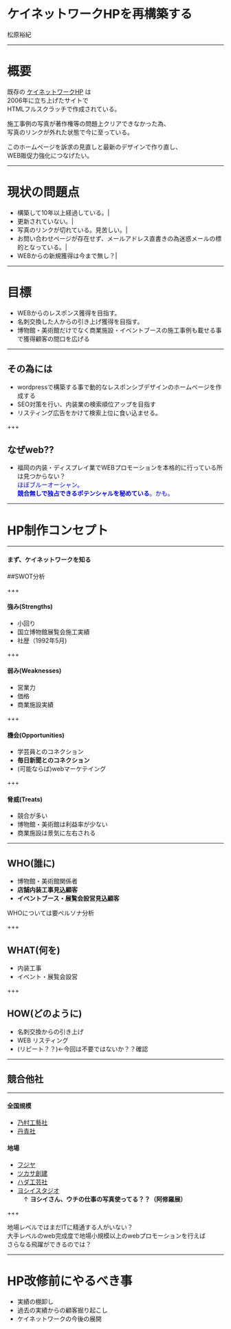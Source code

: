 # ケイネットワークHPを再構築する
松原裕紀

---



# 概要

既存の [ケイネットワークHP](http://www.knet-sd.jp)  は  
2006年に立ち上げたサイトで  
HTMLフルスクラッチで作成されている。  

施工事例の写真が著作権等の問題上クリアできなかった為、  
写真のリンクが外れた状態で今に至っている。  

このホームページを訴求の見直しと最新のデザインで作り直し、  
WEB販促力強化につなげたい。

---


# 現状の問題点

- 構築して10年以上経過している。|
- 更新されていない。|
- 写真のリンクが切れている。見苦しい。|
- お問い合わせページが存在せず、メールアドレス直書きの為迷惑メールの標的となっている。|
- WEBからの新規獲得は今まで無し？|

---

# 目標

- WEBからのレスポンス獲得を目指す。
- 名刺交換した人からの引き上げ獲得を目指す。
- 博物館・美術館だけでなく商業施設・イベントブースの施工事例も載せる事で獲得顧客の間口を広げる

---

## その為には

- wordpressで構築する事で動的なレスポンシブデザインのホームページを作成する
- SEO対策を行い、内装業の検索順位アップを目指す
- リスティング広告をかけて検索上位に食い込ませる。

+++

## なぜweb??

- 福岡の内装・ディスプレイ業でWEBプロモーションを本格的に行っている所は見つからない？  
<font color="blue">ほぼブルーオーシャン。  
**競合無しで独占できるポテンシャルを秘めている**。かも。</font>

---


# HP制作コンセプト

---

#### まず、ケイネットワークを知る
##SWOT分析

+++

#### 強み(Strengths)
- 小回り
- 国立博物館展覧会施工実績
- 社歴（1992年5月)

+++

#### 弱み(Weaknesses)
- 営業力
- 価格
- 商業施設実績

+++

#### 機会(Opportunities)
- 学芸員とのコネクション
- **毎日新聞とのコネクション**
- (可能ならば)webマーケテイング

+++

#### 脅威(Treats)
- 競合が多い
- 博物館・美術館は利益率が少ない
- 商業施設は景気に左右される


---

## WHO(誰に)
- 博物館・美術館関係者
- **店舗内装工事見込顧客**
- **イベントブース・展覧会設営見込顧客**  

WHOについては要ペルソナ分析

+++

## WHAT(何を)
- 内装工事
- イベント・展覧会設営

+++

## HOW(どのように)
- 名刺交換からの引き上げ
- WEB リスティング
- (リピート？？)←今回は不要ではないか？？確認


---

## 競合他社

---

#### 全国規模
- [乃村工藝社](https://www.nomurakougei.co.jp/)
- [丹青社](https://www.tanseisha.co.jp)

#### 地場
- [フジヤ](http://www.fujiya-net.co.jp)
- [ツカサ創建](http://www.tsukasa-soken.co.jp)
- [ハダ工芸社](http://hadakogeisha.com/)
- [ヨシイスタジオ](http://www.yoshiistudio.com/)  
　↑ __ヨシイさん、ウチの仕事の写真使ってる？？（阿修羅展）__

+++

地場レベルではまだITに精通する人がいない？  
大手レベルのweb完成度で地場小規模以上のwebプロモーションを行えば  
さらなる飛躍ができるのでは？

---

# HP改修前にやるべき事

- 実績の棚卸し
- 過去の実績からの顧客掘り起こし
- ケイネットワークの今後の展開
